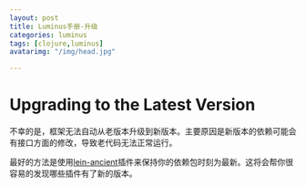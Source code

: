 ```yaml
---
layout: post
title: Luminus手册-升级
categories: luminus
tags: [clojure,luminus]
avatarimg: "/img/head.jpg"

---
```


Upgrading to the Latest Version
===============================

不幸的是，框架无法自动从老版本升级到新版本。主要原因是新版本的依赖可能会有接口方面的修改，导致老代码无法正常运行。

最好的方法是使用[lein-ancient](https://github.com/xsc/lein-ancient)插件来保持你的依赖包时刻为最新。这将会帮你很容易的发现哪些插件有了新的版本。

